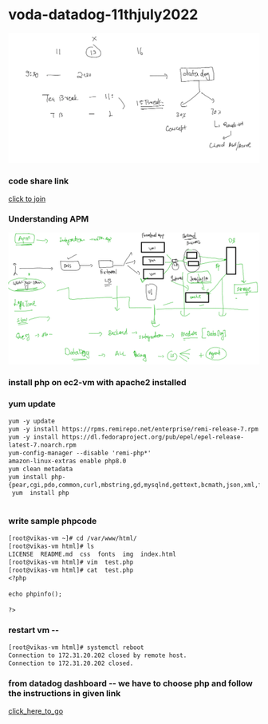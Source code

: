# voda-datadog-11thjuly2022

<img src="plan.png">

### code share link 

[click to join ](https://codeshare.io/DZJnRY)

### Understanding APM  

<img src="apm.png">

### install php on ec2-vm with apache2 installed 

### yum update

```
yum -y update
yum -y install https://rpms.remirepo.net/enterprise/remi-release-7.rpm
yum -y install https://dl.fedoraproject.org/pub/epel/epel-release-latest-7.noarch.rpm
yum-config-manager --disable 'remi-php*'
amazon-linux-extras enable php8.0
yum clean metadata
yum install php-{pear,cgi,pdo,common,curl,mbstring,gd,mysqlnd,gettext,bcmath,json,xml,fpm,intl,zip}
 yum  install php
 
```

### write sample phpcode 

```
[root@vikas-vm ~]# cd /var/www/html/
[root@vikas-vm html]# ls
LICENSE  README.md  css  fonts  img  index.html
[root@vikas-vm html]# vim  test.php
[root@vikas-vm html]# cat  test.php 
<?php

echo phpinfo();

?>

```

### restart vm -- 

```
[root@vikas-vm html]# systemctl reboot 
Connection to 172.31.20.202 closed by remote host.
Connection to 172.31.20.202 closed.
```

### from datadog dashboard -- we have to choose php and follow the instructions in given link 

[click_here_to_go](https://docs.datadoghq.com/tracing/trace_collection/dd_libraries/php/?tabs=containers#install-the-extension)



